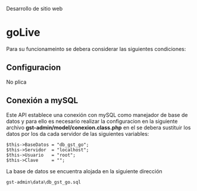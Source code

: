 Desarrollo de sitio web

# goLive

Para su funcionameinto se debera considerar las siguientes condiciones:

## Configuracion

No plica
   

## Conexión a mySQL

Este API establece una conexión con mySQL como manejador de base de datos y para ello es necesario
realizar la configuracion en la siguiente archivo __gst-admin/model/conexion.class.php__ en el se
debera sustituir los datos por los da cada servidor de las siguientes variables:

    $this->BaseDatos = "db_gst_go";
    $this->Servidor  = "localhost";
    $this->Usuario 	 = "root";
    $this->Clave	 = "";
    
La base de datos se encuentra alojada en la siguiente dirección

    gst-admin\data\db_gst_go.sql
